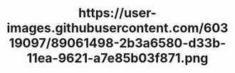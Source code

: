 <h1 align="center">
https://user-images.githubusercontent.com/60319097/89061498-2b3a6580-d33b-11ea-9621-a7e85b03f871.png
</h1>
